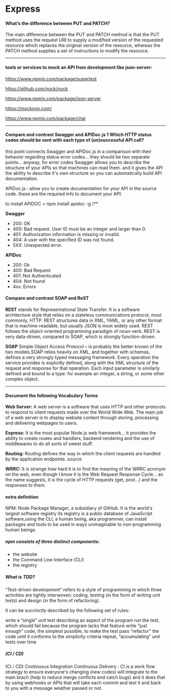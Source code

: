 # Express

#### What’s the difference between PUT and PATCH?

The main difference between the PUT and PATCH method is that the PUT method uses the request URI to supply a modified version of the requested resource which replaces the original version of the resource, whereas the PATCH method supplies a set of instructions to modify the resource.

---
#### tools or services to mock an API from development like json-server:

https://www.npmjs.com/package/supertest

https://github.com/nock/nock

https://www.npmjs.com/package/json-server

https://mockoon.com/

https://www.npmjs.com/package/chai

---
#### Compare and contrast Swagger and APIDoc.js 1 Which HTTP status codes should be sent with each type of (un)successful API call?

 this point connects Swagger and APIDoc.js in a comparison with their behavior regarding status error codes... they should be two separate points... anyway, for error codes
 Swagger allows you to describe the structure of your APIs so that machines can read them. and it gives the API the ability to describe it's own structure so you can automatically build API documentation.

APIDoc.js : allow you to create documentation for your API in the source code. these are the required info to document your API:

to install APIDOC = npm install apidoc -g /**

 **Swagger**
* 200: OK
*  400: Bad request. User ID must be an integer and larger than 0.
* 401: Authorization information is missing or invalid.
* 404: A user with the specified ID was not found.
* 5XX: Unexpected error.

**APIDoc**  
* 200: Ok
* 400: Bad Request
* 401: Not Authenticated
* 404: Not found
* 4xx: Errors


#### Compare and contrast SOAP and ReST

**REST** stands for Representational State Transfer. It is a software architecture style that relies on a stateless communications protocol, most commonly, HTTP. REST structures data in XML, YAML, or any other format that is machine-readable, but usually JSON is most widely used. REST follows the object-oriented programming paradigm of noun-verb. REST is very data-driven, compared to SOAP, which is strongly function-driven.

**SOAP**  Simple Object Access Protocol – is probably the better known of the two models.SOAP relies heavily on XML, and together with schemas, defines a very strongly typed messaging framework. Every operation the service provides is explicitly defined, along with the XML structure of the request and response for that operation. Each input parameter is similarly defined and bound to a type: for example an integer, a string, or some other complex object.

---
#### Document the following Vocabulary Terms

**Web Server:**  A web server is a software that uses HTTP and other protocols to respond to client requests made over the World Wide Web. The main job of a web server is to display website content through storing, processing and delivering webpages to users.

**Express:** It is the most popular Node.js web framework... it provides the ability to create routes and handlers, backend rendering and the use of middlewares to do all sorts of sweet stuff.

**Routing:** Routing defines the way in which the client requests are handled by the application endpoints. source

**WRRC:** It is strange how hard it is to find the meaning of the WRRC acronym on the web, even though I know it is the Web Request Response Cycle... as the name suggests, it is the cycle of HTTP requests (get, post...) and the responses to them.

#### extra definition 

NPM: Node Package Manager, a subsidiary of GitHub. It is the world's largest software registry its registry is a public database of JavaScript software,using the CLI, a human being, aka programmer, can install packages and tools to be used in ways unimaginable to non-programming human beings.

##### npm consists of three distinct components:
* the website
* the Command Line Interface (CLI)
* the registry


##### What is TDD?

“Test-driven development” refers to a style of programming in which three activities are tightly interwoven: coding, testing (in the form of writing unit tests) and design (in the form of refactoring).

It can be succinctly described by the following set of rules:

write a “single” unit test describing an aspect of the program
run the test, which should fail because the program lacks that feature
write “just enough” code, the simplest possible, to make the test pass
“refactor” the code until it conforms to the simplicity criteria
repeat, “accumulating” unit tests over time

##### (CI / CD) 

(CI / CD) Continuous Integration Continuous Delivery : CI is a work flow strategy to ensure everyone's changing (new codes) will integrate to the main brach (help to reduce merge conflicts and catch bugs) and it does that by using webhooks or APIs that will take each commit and test it and back to you with a message weather passed or not.